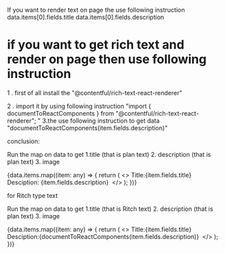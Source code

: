 If you want to render text on page the use following instruction
data.items[0].fields.title
data.items[0].fields.description

# if you want to get rich text and render on page then use following instruction

1 . first of all install the "@contentful/rich-text-react-renderer"

2 . import it by using following instruction
"import { documentToReactComponents } from "@contentful/rich-text-react-renderer";
"
3.the use following instruction to get data
"documentToReactComponents(item.fields.description)"

conclusion:

Run the map on data to get
1.title (that is plan text) 2. description (that is plan text) 3. image

{data.items.map((item: any) => {
return (
<>
Title:{item.fields.title}
Desciption: {item.fields.description}
<img src={item.fields.image.fields.file.url} width={90} alt="" />
</>
);
})}

for Ritch type text

Run the map on data to get
1.title (that is Ritch text) 2. description (that is plan text) 3. image

{data.items.map((item: any) => {
return (
<>
Title:{item.fields.title}
Desciption:{documentToReactComponents(item.fields.description)}
<img src={item.fields.image.fields.file.url} width={90} alt="" />
</>
);
})}
